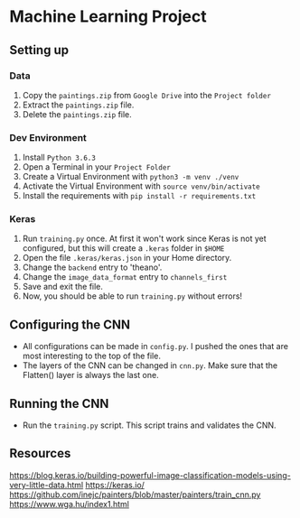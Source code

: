 # Machine Learning Project

## Setting up
### Data
1. Copy the `paintings.zip` from `Google Drive` into the `Project folder`
1. Extract the `paintings.zip` file.
1. Delete the `paintings.zip` file.

### Dev Environment
1. Install `Python 3.6.3`
1. Open a Terminal in your `Project Folder`
1. Create a Virtual Environment with `python3 -m venv ./venv`
1. Activate the Virtual Environment with `source venv/bin/activate`
1. Install the requirements with `pip install -r requirements.txt`

### Keras
1. Run `training.py` once. At first it won't work since Keras is not yet configured, but this will create a `.keras` folder in `$HOME`
1. Open the file `.keras/keras.json` in your Home directory.
1. Change the `backend` entry to 'theano'.
1. Change the `image_data_format` entry to `channels_first`
1. Save and exit the file.
1. Now, you should be able to run `training.py` without errors!

## Configuring the CNN
* All configurations can be made in `config.py`. I pushed the ones that are most interesting to the top of the file.
* The layers of the CNN can be changed in `cnn.py`. Make sure that the Flatten() layer is always the last one.

## Running the CNN
* Run the `training.py` script. This script trains and validates the CNN.

## Resources
https://blog.keras.io/building-powerful-image-classification-models-using-very-little-data.html
https://keras.io/
https://github.com/inejc/painters/blob/master/painters/train_cnn.py
https://www.wga.hu/index1.html